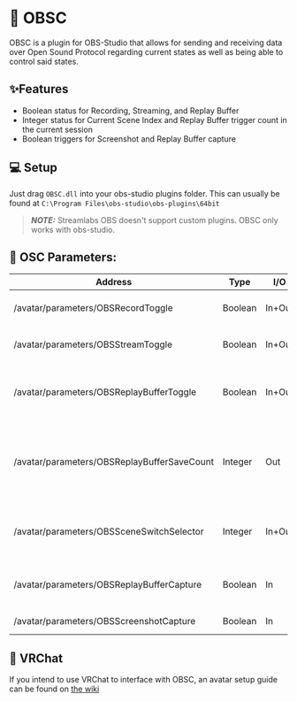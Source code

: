 # 🎥 OBSC
OBSC is a plugin for OBS-Studio that allows for sending and receiving data over Open Sound Protocol regarding current states as well as being able to control said states.

## ✨Features
- Boolean status for Recording, Streaming, and Replay Buffer
- Integer status for Current Scene Index and Replay Buffer trigger count in the current session
- Boolean triggers for Screenshot and Replay Buffer capture

## 💻 Setup
Just drag `OBSC.dll` into your obs-studio plugins folder. This can usually be found at `C:\Program Files\obs-studio\obs-plugins\64bit`
> **_NOTE:_**  Streamlabs OBS doesn't support custom plugins. OBSC only works with obs-studio.

## 📜 OSC Parameters:
| Address  | Type | I/O | Description
| ------------- | ------------- | ------------ |-----|
| /avatar/parameters/OBSRecordToggle  | Boolean  | In+Out | Are we currently recording? |
| /avatar/parameters/OBSStreamToggle  | Boolean  | In+Out | Are we currently streaming? |
| /avatar/parameters/OBSReplayBufferToggle  | Boolean  | In+Out | Is the replay buffer currently active? |
| /avatar/parameters/OBSReplayBufferSaveCount  | Integer  | Out | How many times have we triggered the replay buffer this session? |
| /avatar/parameters/OBSSceneSwitchSelector  | Integer  | In+Out | Get/Set the current scene index. (Starts at 0) |
| /avatar/parameters/OBSReplayBufferCapture  | Boolean  | In | Save the current replay buffer. |
| /avatar/parameters/OBSScreenshotCapture  | Boolean  | In | Take a screenshot |


## 🥽 VRChat
If you intend to use VRChat to interface with OBSC, an avatar setup guide can be found on [the wiki](https://github.com/benaclejames/OBSC/wiki)
